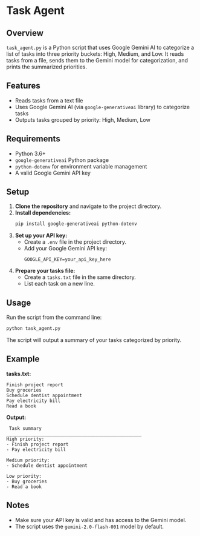# Task Agent

## Overview
`task_agent.py` is a Python script that uses Google Gemini AI to categorize a list of tasks into three priority buckets: High, Medium, and Low. It reads tasks from a file, sends them to the Gemini model for categorization, and prints the summarized priorities.

## Features
- Reads tasks from a text file
- Uses Google Gemini AI (via `google-generativeai` library) to categorize tasks
- Outputs tasks grouped by priority: High, Medium, Low

## Requirements
- Python 3.6+
- `google-generativeai` Python package
- `python-dotenv` for environment variable management
- A valid Google Gemini API key

## Setup
1. **Clone the repository** and navigate to the project directory.
2. **Install dependencies:**
   ```bash
   pip install google-generativeai python-dotenv
   ```
3. **Set up your API key:**
   - Create a `.env` file in the project directory.
   - Add your Google Gemini API key:
     ```
     GOOGLE_API_KEY=your_api_key_here
     ```
4. **Prepare your tasks file:**
   - Create a `tasks.txt` file in the same directory.
   - List each task on a new line.

## Usage
Run the script from the command line:
```bash
python task_agent.py
```

The script will output a summary of your tasks categorized by priority.

## Example
**tasks.txt:**
```
Finish project report
Buy groceries
Schedule dentist appointment
Pay electricity bill
Read a book
```

**Output:**
```
 Task summary 
__________________________________________________
High priority:
- Finish project report
- Pay electricity bill

Medium priority:
- Schedule dentist appointment

Low priority:
- Buy groceries
- Read a book
```

## Notes
- Make sure your API key is valid and has access to the Gemini model.
- The script uses the `gemini-2.0-flash-001` model by default.
